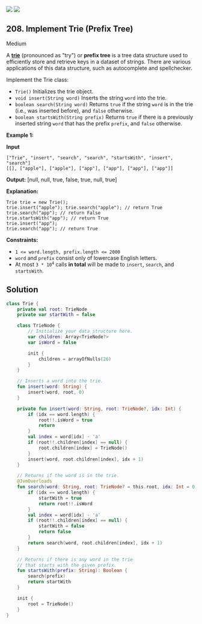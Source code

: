 [![](https://img.shields.io/github/stars/javadev/LeetCode-in-All?label=Stars&style=flat-square)](https://github.com/javadev/LeetCode-in-All)
[![](https://img.shields.io/github/forks/javadev/LeetCode-in-All?label=Fork%20me%20on%20GitHub%20&style=flat-square)](https://github.com/javadev/LeetCode-in-All/fork)

## 208\. Implement Trie (Prefix Tree)

Medium

A [**trie**](https://en.wikipedia.org/wiki/Trie) (pronounced as "try") or **prefix tree** is a tree data structure used to efficiently store and retrieve keys in a dataset of strings. There are various applications of this data structure, such as autocomplete and spellchecker.

Implement the Trie class:

*   `Trie()` Initializes the trie object.
*   `void insert(String word)` Inserts the string `word` into the trie.
*   `boolean search(String word)` Returns `true` if the string `word` is in the trie (i.e., was inserted before), and `false` otherwise.
*   `boolean startsWith(String prefix)` Returns `true` if there is a previously inserted string `word` that has the prefix `prefix`, and `false` otherwise.

**Example 1:**

**Input**

    ["Trie", "insert", "search", "search", "startsWith", "insert", "search"]
    [[], ["apple"], ["apple"], ["app"], ["app"], ["app"], ["app"]]

**Output:** [null, null, true, false, true, null, true]

**Explanation:**

    Trie trie = new Trie();
    trie.insert("apple"); trie.search("apple"); // return True
    trie.search("app"); // return False
    trie.startsWith("app"); // return True
    trie.insert("app");
    trie.search("app"); // return True 

**Constraints:**

*   `1 <= word.length, prefix.length <= 2000`
*   `word` and `prefix` consist only of lowercase English letters.
*   At most <code>3 * 10<sup>4</sup></code> calls **in total** will be made to `insert`, `search`, and `startsWith`.

## Solution

```kotlin
class Trie {
    private val root: TrieNode
    private var startWith = false

    class TrieNode {
        // Initialize your data structure here.
        var children: Array<TrieNode?>
        var isWord = false

        init {
            children = arrayOfNulls(26)
        }
    }

    // Inserts a word into the trie.
    fun insert(word: String) {
        insert(word, root, 0)
    }

    private fun insert(word: String, root: TrieNode?, idx: Int) {
        if (idx == word.length) {
            root!!.isWord = true
            return
        }
        val index = word[idx] - 'a'
        if (root!!.children[index] == null) {
            root.children[index] = TrieNode()
        }
        insert(word, root.children[index], idx + 1)
    }

    // Returns if the word is in the trie.
    @JvmOverloads
    fun search(word: String, root: TrieNode? = this.root, idx: Int = 0): Boolean {
        if (idx == word.length) {
            startWith = true
            return root!!.isWord
        }
        val index = word[idx] - 'a'
        if (root!!.children[index] == null) {
            startWith = false
            return false
        }
        return search(word, root.children[index], idx + 1)
    }

    // Returns if there is any word in the trie
    // that starts with the given prefix.
    fun startsWith(prefix: String): Boolean {
        search(prefix)
        return startWith
    }

    init {
        root = TrieNode()
    }
}
```